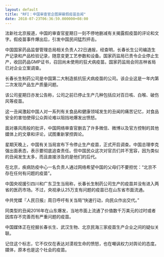 ```yaml
---
layout: default
title: "RFI：中国审查官企图屏蔽假疫苗丑闻"
date: 2018-07-23T06:36:59.000000+08:00
---
```


法新社北京报道，中国的审查官星期日一刻不停地删减有关揭露假疫苗的评论和文字。假疫苗事件爆出后，引发中国民间猛烈抨击。

中国国家药品监督管理总局相关负责人22日通报，经查明，长春长生公司编造生产记录和产品检验记录，随意变更工艺参数和设备。国家药监局已责令企业停止生产，收回药品GMP证书，召回尚未使用的狂犬病疫苗。国家药监局会同吉林省局已对企业立案调查。 ​

长春长生制药公司是中国第二大制造抵抗狂犬病疫苗的公司。该企业这是一年内第二次发现产品生产质量问题。

该公司星期日亦发公告称，公司之前已停止生产几种包括应对百日咳、白喉、破伤风等疫苗。

这一丑闻激起中国人对一系列有关食品和健康领域发生的丑闻的痛苦记忆，对食品安全的害怕使得公众舆论难以阻挡地爆发出愤怒。

面对暴风雨般的批评，中国网络审查官删去了许多微信、微博以及官方控制的其他媒体上的文章和评论，试图重新掌控舆论。

星期天晚上，中国有关当局宣布下令停止生产疫苗，正式开启调查。中国总理李克强出面表态，表示要彻底追查责任。但中国民众这次对官员们并不宽容，因为类似的丑闻发生太多，而且直接涉及的是他们的后代。

在北京，疾病防疫中心一名负责人通过网络希望中国的父母们不要担忧：“北京不存在任何有问题的疫苗”。

中国央视援引四川和广东卫生当局称，长春长生制药公司生产的疫苗并没有进入两省的医药市场。不过，央视承认25万支有问题的疫苗已在山东省市面流通。

中共党媒『人民日报』周日呼吁有关当局“快速行动，向民众作出交代。”

同类型的丑闻2016年在山东爆发，当地市面上流通了价值数千万美元的过时或者因库存不完善而有严重问题的疫苗。

中国媒体正在挖掘长春长生、武汉生物、北京民海三家疫苗生产企业之间的疑似关联。

记住这个标志，它不仅仅在表达对漠视生命的愤怒，也在嘲讽权力对舆论的态度。媒体，原本也是这个社会的疫苗。 ​​​​

